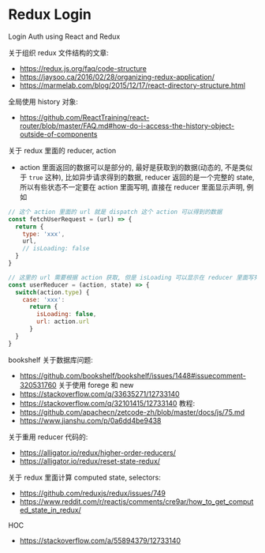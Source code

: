 # Redux Login

Login Auth using React and Redux

关于组织 redux 文件结构的文章:
- https://redux.js.org/faq/code-structure
- https://jaysoo.ca/2016/02/28/organizing-redux-application/
- https://marmelab.com/blog/2015/12/17/react-directory-structure.html

全局使用 history 对象:
- https://github.com/ReactTraining/react-router/blob/master/FAQ.md#how-do-i-access-the-history-object-outside-of-components

关于 redux 里面的 reducer, action
- action 里面返回的数据可以是部分的, 最好是获取到的数据(动态的, 不是类似于 `true` 这种), 比如异步请求得到的数据, reducer 返回的是一个完整的 state, 所以有些状态不一定要在 action  里面写明, 直接在 reducer 里面显示声明, 例如

```javascript
// 这个 action 里面的 url 就是 dispatch 这个 action 可以得到的数据
const fetchUserRequest = (url) => {
  return {
    type: 'xxx',
    url,
    // isLoading: false
  }
}

// 这里的 url 需要根据 action 获取, 但是 isLoading 可以显示在 reducer 里面写死
const userReducer = (action, state) => {
  switch(action.type) {
    case: 'xxx':
      return {
        isLoading: false,
        url: action.url
      }
  }
}
```

bookshelf 关于数据库问题: 
- https://github.com/bookshelf/bookshelf/issues/1448#issuecomment-320531760
关于使用 forege 和 new
- https://stackoverflow.com/q/33635271/12733140
- https://stackoverflow.com/q/32101415/12733140
教程: 
- https://github.com/apachecn/zetcode-zh/blob/master/docs/js/75.md
- https://www.jianshu.com/p/0a6dd4be9438

关于重用 reducer 代码的:
- https://alligator.io/redux/higher-order-reducers/
- https://alligator.io/redux/reset-state-redux/

关于 redux 里面计算 computed state, selectors:
- https://github.com/reduxjs/redux/issues/749
- https://www.reddit.com/r/reactjs/comments/cre9ar/how_to_get_computed_state_in_redux/

HOC
- https://stackoverflow.com/a/55894379/12733140